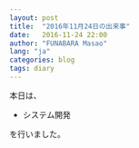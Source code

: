 ```yaml
---
layout: post
title:  "2016年11月24日の出来事"
date:   2016-11-24 22:00
author: "FUNABARA Masao"
lang: "ja"
categories: blog
tags: diary
---
```


本日は、

* システム開発

を行いました。
